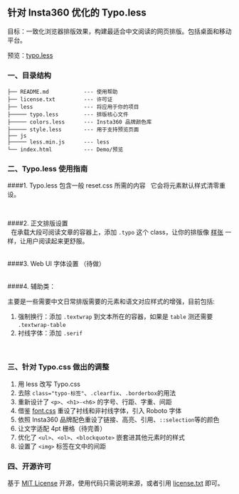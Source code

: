 ## 针对 Insta360 优化的 Typo.less

目标：一致化浏览器排版效果，构建最适合中文阅读的网页排版。包括桌面和移动平台。

预览：[typo.less][1]

### 一、目录结构  
  
	├── README.md           --- 使用帮助
	├── license.txt         --- 许可证
	├── less                --- 将应用于你的项目
	├───── typo.less        --- 排版核心文件
	├───── colors.less      --- Insta360 品牌颜色库
	├───── style.less       --- 用于支持预览页面
	├── js
	├───── less.min.js      --- less
	└── index.html          --- Demo/预览


### 二、Typo.less 使用指南  

####1. Typo.less 包含一般 reset.css 所需的内容
  
它会将元素默认样式清零重设。
 
    
  
####2. 正文排版设置  
    
在承载大段可阅读文章的容器上，添加 `.typo` 这个 class，让你的排版像 [样张][2] 一样，让用户阅读起来更舒服。  
    
  
  
####3. Web UI 字体设置 （待做）   
    
    

####4. 辅助类：   
  
主要是一些需要中文日常排版需要的元素和语文对应样式的增强，目前包括:    
  
1. 强制换行：添加 `.textwrap` 到文本所在的容器，如果是 `table` 测还需要 `.textwrap-table` 
2. 衬线字体：添加 `.serif`  
  
    

### 三、针对 Typo.css 做出的调整

1. 用 less 改写 Typo.css
2. 去除 `class="typo-标签"`、`.clearfix`、`.borderbox`的用法
3. 重新设计了 `<p>`、`<h1>-<h6>` 的字号、行距、字重、间距
4. 借鉴 [font.css][3] 重设了衬线和非衬线字体，引入 Roboto 字体
5. 依照 Insta360 品牌配色重设了链接、高亮、引用、`::selection`等的颜色
6. 让文字适配 4pt 栅格（待完善）
7. 优化了 `<ul>`、`<ol>`、`<blockquote>` 嵌套进其他元素时的样式
8. 设置了 `<img>` 标签在文中的间距

### 四、开源许可
基于 [MIT License][4] 开源，使用代码只需说明来源，或者引用 [license.txt][5] 即可。

[1]:	https://arashivision.github.io/typo.less
[2]:	https://arashivision.github.io/typo.less
[3]:	https://github.com/zenozeng/fonts.css "Font.css"
[4]:	http://zh.wikipedia.org/wiki/MIT_License
[5]:	https://github.com/sofish/typo.css/blob/master/license.txt
